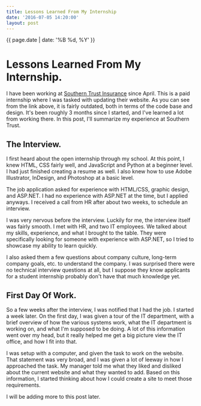 ```yaml
---
title: Lessons Learned From My Internship
date: '2016-07-05 14:20:00'
layout: post
---
```

<p class="date">{{ page.date | date: '%B %d, %Y' }}</p>

# Lessons Learned From My Internship.

I have been working at [Southern Trust Insurance](http://www.stins.com/) since April. This is a paid internship where I was tasked with updating their website. As you can see from the link above, it is fairly outdated, both in terms of the code base and design. It's been roughly 3 months since I started, and I've learned a lot from working there. In this post, I'll summarize my experience at Southern Trust.

## The Interview.

I first heard about the open internship through my school. At this point, I knew HTML, CSS fairly well, and JavaScript and Python at a beginner level. I had just finished creating a resume as well. I also knew how to use Adobe Illustrator, InDesign, and Photoshop at a basic level.

The job application asked for experience with HTML/CSS, graphic design, and ASP.NET. I had no experience with ASP.NET at the time, but I applied anyways. I received a call from HR after about two weeks, to schedule an interview.

I was very nervous before the interview. Luckily for me, the interview itself was fairly smooth. I met with HR, and two IT employees. We talked about my skills, experience, and what I brought to the table. They were specifically looking for someone with experience with ASP.NET, so I tried to showcase my ability to learn quickly.

I also asked them a few questions about company culture, long-term company goals, etc. to understand the company. I was surprised there were no technical interview questions at all, but I suppose they know applicants for a student internship probably don't have that much knowledge yet.

## First Day Of Work.

So a few weeks after the interview, I was notified that I had the job. I started a week later. On the first day, I was given a tour of the IT department, with a brief overview of how the various systems work, what the IT department is working on, and what I'm supposed to be doing. A lot of this information went over my head, but it really helped me get a big picture view the IT office, and how I fit into that.

I was setup with a computer, and given the task to work on the website. That statement was very broad, and I was given a lot of leeway in how I approached the task. My manager told me what they liked and disliked about the current website and what they wanted to add. Based on this information, I started thinking about how I could create a site to meet those requirements.

I will be adding more to this post later.
